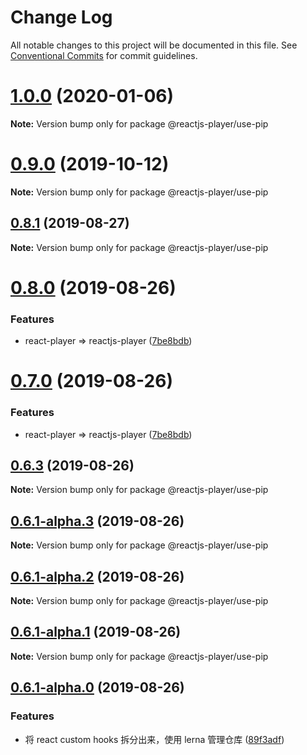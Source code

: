 # Change Log

All notable changes to this project will be documented in this file.
See [Conventional Commits](https://conventionalcommits.org) for commit guidelines.

# [1.0.0](https://github.com/goblin-laboratory/reactjs-player/compare/v0.9.1...v1.0.0) (2020-01-06)

**Note:** Version bump only for package @reactjs-player/use-pip





# [0.9.0](https://github.com/goblin-laboratory/reactjs-player/compare/v0.8.3...v0.9.0) (2019-10-12)

**Note:** Version bump only for package @reactjs-player/use-pip





## [0.8.1](https://github.com/goblin-laboratory/reactjs-player/compare/v0.8.0...v0.8.1) (2019-08-27)

**Note:** Version bump only for package @reactjs-player/use-pip





# [0.8.0](https://github.com/goblin-laboratory/reactjs-player/compare/v0.6.3...v0.8.0) (2019-08-26)


### Features

* react-player => reactjs-player ([7be8bdb](https://github.com/goblin-laboratory/reactjs-player/commit/7be8bdb))





# [0.7.0](https://github.com/goblin-laboratory/reactjs-player/compare/v0.6.3...v0.7.0) (2019-08-26)


### Features

* react-player => reactjs-player ([7be8bdb](https://github.com/goblin-laboratory/reactjs-player/commit/7be8bdb))





## [0.6.3](https://github.com/goblin-laboratory/reactjs-player/compare/v0.6.1-alpha.3...v0.6.3) (2019-08-26)

**Note:** Version bump only for package @reactjs-player/use-pip





## [0.6.1-alpha.3](https://github.com/goblin-laboratory/reactjs-player/compare/v0.6.1-alpha.2...v0.6.1-alpha.3) (2019-08-26)

**Note:** Version bump only for package @reactjs-player/use-pip





## [0.6.1-alpha.2](https://github.com/goblin-laboratory/reactjs-player/compare/v0.6.1-alpha.1...v0.6.1-alpha.2) (2019-08-26)

**Note:** Version bump only for package @reactjs-player/use-pip





## [0.6.1-alpha.1](https://github.com/goblin-laboratory/reactjs-player/compare/v0.6.2-alpha.0...v0.6.1-alpha.1) (2019-08-26)

**Note:** Version bump only for package @reactjs-player/use-pip





## [0.6.1-alpha.0](https://github.com/goblin-laboratory/reactjs-player/compare/v0.5.5...v0.6.1-alpha.0) (2019-08-26)


### Features

* 将 react custom hooks 拆分出来，使用 lerna 管理仓库 ([89f3adf](https://github.com/goblin-laboratory/reactjs-player/commit/89f3adf))
